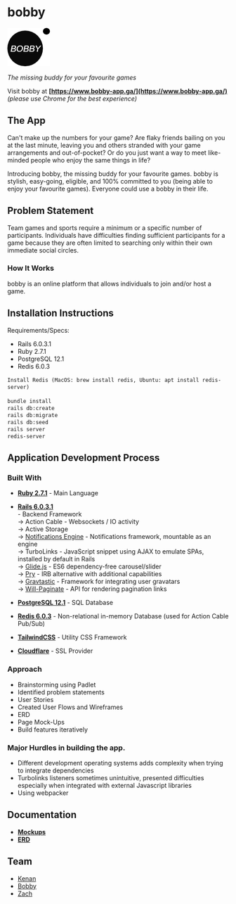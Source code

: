 # bobby

![logo](/app/assets/images/master_fav_icon.png)

*The missing buddy for your favourite games*

Visit bobby at **[https://www.bobby-app.ga/](https://www.bobby-app.ga/)** *(please use Chrome for the best experience)*

## The App

Can't make up the numbers for your game? Are flaky friends bailing on you at the last minute, leaving you and others stranded with your game arrangements and out-of-pocket? Or do you just want a way to meet like-minded people who enjoy the same things in life?

Introducing bobby, the missing buddy for your favourite games. bobby is stylish, easy-going, eligible, and 100% committed to you (being able to enjoy your favourite games). Everyone could use a bobby in their life. 

## Problem Statement

Team games and sports require a minimum or a specific number of participants. Individuals have difficulties finding sufficient participants for a game because they are often limited to searching only within their own immediate social circles.

### How It Works

bobby is an online platform that allows individuals to join and/or host a game. 

## Installation Instructions

Requirements/Specs:
- Rails 6.0.3.1
- Ruby 2.7.1
- PostgreSQL 12.1
- Redis 6.0.3
```
Install Redis (MacOS: brew install redis, Ubuntu: apt install redis-server)

bundle install
rails db:create
rails db:migrate
rails db:seed
rails server
redis-server
```

## Application Development Process
### Built With
- **[Ruby 2.7.1](https://www.ruby-lang.org/en/)** - Main Language
- **[Rails 6.0.3.1](https://rubyonrails.org)** <br />- Backend Framework
		<br />-> Action Cable - Websockets / IO activity
		<br />-> Active Storage
		<br />-> [Notifications Engine](https://github.com/rails-engine/notifications) - Notifications framework, mountable as an engine
		<br />-> TurboLinks - JavaScript snippet using AJAX to emulate SPAs, installed by default in Rails
		<br />-> [Glide.js](https://glidejs.com/) - ES6 dependency-free carousel/slider
		<br />-> [Pry](https://github.com/pry/pry) - IRB alternative with additional capabilities
		<br />-> [Gravtastic](https://github.com/chrislloyd/gravtastic) - Framework for integrating user gravatars
		<br />-> [Will-Paginate](https://rubygems.org/gems/will_paginate/versions/3.1.6) - API for rendering pagination links

- **[PostgreSQL 12.1](https://www.postgresql.org/)** - SQL Database
- **[Redis 6.0.3](https://redis.io/)** - Non-relational in-memory Database (used for Action Cable Pub/Sub)
- **[TailwindCSS](https://tailwindcss.com/)** - Utility CSS Framework
- **[Cloudflare](https://cloudflare.com/)** - SSL Provider


### Approach
- Brainstorming using Padlet
- Identified problem statements
- User Stories
- Created User Flows and Wireframes
- ERD
- Page Mock-Ups
- Build features iteratively

### Major Hurdles in building the app.
- Different development operating systems adds complexity when trying to integrate dependencies
- Turbolinks listeners sometimes unintuitive, presented difficulties especially when integrated with external Javascript libraries
- Using webpacker
  
## Documentation

- **[Mockups](/source/)**
- **[ERD](https://github.com/sei22-project/bobby/blob/master/app/source/bobby-app-erd.png)**

## Team

- [Kenan](https://github.com/dev-seahouse)
- [Bobby](https://github.com/bobbykwong)
- [Zach](https://github.com/zachariahchow)